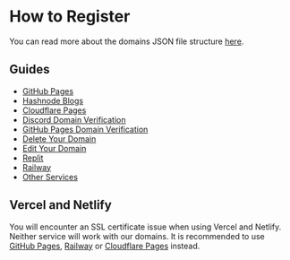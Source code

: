 # How to Register
You can read more about the domains JSON file structure [here](domain_structure).

## Guides
- [GitHub Pages](github_pages)
- [Hashnode Blogs](hashnode)
- [Cloudflare Pages](cloudflare_pages)
- [Discord Domain Verification](discord_verification)
- [GitHub Pages Domain Verification](github_pages_verification)
- [Delete Your Domain](delete_domain)
- [Edit Your Domain](edit_domain)
- [Replit](replit)
- [Railway](railway)
- [Other Services](other)

## Vercel and Netlify
You will encounter an SSL certificate issue when using Vercel and Netlify. Neither service will work with our domains. It is recommended to use [GitHub Pages](https://pages.github.com), [Railway](https://railway.app) or [Cloudflare Pages](https://pages.dev) instead.
